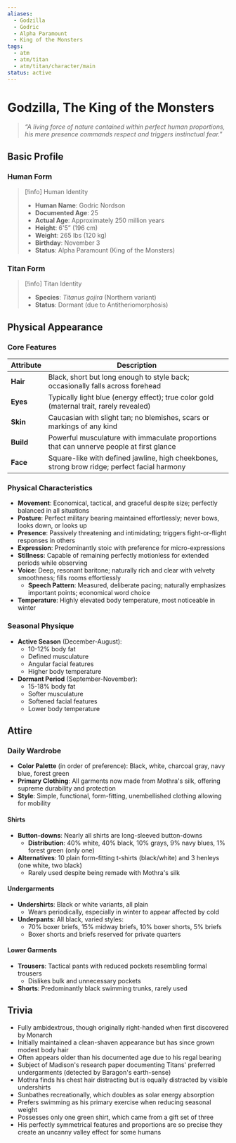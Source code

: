 ```yaml
---
aliases:
  - Godzilla
  - Godric
  - Alpha Paramount
  - King of the Monsters
tags:
  - atm
  - atm/titan
  - atm/titan/character/main
status: active
---
```


# **Godzilla, The King of the Monsters**

> *“A living force of nature contained within perfect human proportions, his mere presence commands respect and triggers instinctual fear.”*

## Basic Profile

### Human Form

> [!info] Human Identity
> - **Human Name**: Godric Nordson
> - **Documented Age**: 25
> - **Actual Age**: Approximately 250 million years
> - **Height**: 6'5” (196 cm)
> - **Weight**: 265 lbs (120 kg)
> - **Birthday**: November 3
> - **Status**: Alpha Paramount (King of the Monsters)

### Titan Form

> [!info] Titan Identity
> - **Species**: *Titanus gojira* (Northern variant)
> - **Status**: Dormant (due to Antitheriomorphosis)

## Physical Appearance

### Core Features

| Attribute | Description |
|-----------|-------------|
| **Hair** | Black, short but long enough to style back; occasionally falls across forehead |
| **Eyes** | Typically light blue (energy effect); true color gold (maternal trait, rarely revealed) |
| **Skin** | Caucasian with slight tan; no blemishes, scars or markings of any kind |
| **Build** | Powerful musculature with immaculate proportions that can unnerve people at first glance |
| **Face** | Square-like with defined jawline, high cheekbones, strong brow ridge; perfect facial harmony |

### Physical Characteristics

- **Movement**: Economical, tactical, and graceful despite size; perfectly balanced in all situations
- **Posture**: Perfect military bearing maintained effortlessly; never bows, looks down, or looks up
- **Presence**: Passively threatening and intimidating; triggers fight-or-flight responses in others
- **Expression**: Predominantly stoic with preference for micro-expressions
- **Stillness**: Capable of remaining perfectly motionless for extended periods while observing
- **Voice**: Deep, resonant baritone; naturally rich and clear with velvety smoothness; fills rooms effortlessly
  - **Speech Pattern**: Measured, deliberate pacing; naturally emphasizes important points; economical word choice
- **Temperature**: Highly elevated body temperature, most noticeable in winter

### Seasonal Physique

- **Active Season** (December-August):
  - 10-12% body fat
  - Defined musculature
  - Angular facial features
  - Higher body temperature
- **Dormant Period** (September-November):
  - 15-18% body fat
  - Softer musculature
  - Softened facial features
  - Lower body temperature

## Attire

### Daily Wardrobe

- **Color Palette** (in order of preference): Black, white, charcoal gray, navy blue, forest green
- **Primary Clothing**: All garments now made from Mothra's silk, offering supreme durability and protection
- **Style**: Simple, functional, form-fitting, unembellished clothing allowing for mobility

#### Shirts

- **Button-downs**: Nearly all shirts are long-sleeved button-downs
  - **Distribution**: 40% white, 40% black, 10% grays, 9% navy blues, 1% forest green (only one)
- **Alternatives**: 10 plain form-fitting t-shirts (black/white) and 3 henleys (one white, two black)
  - Rarely used despite being remade with Mothra's silk

#### Undergarments

- **Undershirts**: Black or white variants, all plain
  - Wears periodically, especially in winter to appear affected by cold
- **Underpants**: All black, varied styles:
  - 70% boxer briefs, 15% midway briefs, 10% boxer shorts, 5% briefs
  - Boxer shorts and briefs reserved for private quarters

#### Lower Garments

- **Trousers**: Tactical pants with reduced pockets resembling formal trousers
  - Dislikes bulk and unnecessary pockets
- **Shorts**: Predominantly black swimming trunks, rarely used

## Trivia

- Fully ambidextrous, though originally right-handed when first discovered by Monarch
- Initially maintained a clean-shaven appearance but has since grown modest body hair
- Often appears older than his documented age due to his regal bearing
- Subject of Madison's research paper documenting Titans' preferred undergarments (detected by Baragon's earth-sense)
- Mothra finds his chest hair distracting but is equally distracted by visible undershirts
- Sunbathes recreationally, which doubles as solar energy absorption
- Prefers swimming as his primary exercise when reducing seasonal weight
- Possesses only one green shirt, which came from a gift set of three
- His perfectly symmetrical features and proportions are so precise they create an uncanny valley effect for some humans